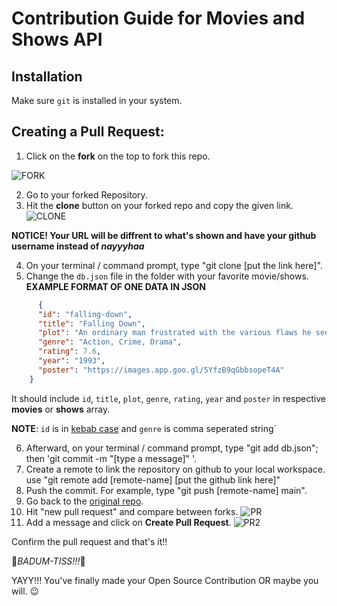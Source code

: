 # Contribution Guide for Movies and Shows API

## Installation
Make sure `git` is installed in your system.

## Creating a Pull Request: 

1) Click on the **fork** on the top to fork this repo.

![FORK](https://user-images.githubusercontent.com/46138150/135512198-b6d37c9c-1a68-4e7a-a961-76a1e18be3bd.png)

2) Go to your forked Repository.
3) Hit the **clone** button on your forked repo and copy the given link.
![CLONE](https://user-images.githubusercontent.com/46138150/135512568-c6b723f5-500b-481c-873f-914b3f68af65.png)

**NOTICE! Your URL will be diffrent to what's shown and have your github username instead of *nayyyhaa***

4) On your terminal / command prompt, type "git clone [put the link here]".
5) Change the `db.json` file in the folder with your favorite movie/shows.
**EXAMPLE FORMAT OF ONE DATA IN JSON**
```json
      {
      "id": "falling-down",
      "title": "Falling Down",
      "plot": "An ordinary man frustrated with the various flaws he sees in society begins to psychotically and violently lash out against them.",
      "genre": "Action, Crime, Drama",
      "rating": 7.6,
      "year": "1993",
      "poster": "https://images.app.goo.gl/5YfzB9qGbbsopeT4A"
    }
```

It should include `id`, `title`, `plot`, `genre`, `rating`, `year` and `poster` in respective **movies** or **shows** array.

**NOTE**: `id` is in [kebab case](https://www.theserverside.com/definition/Kebab-case) and `genre` is comma seperated string`

6) Afterward, on your terminal / command prompt, type "git add db.json"; then 'git commit -m "[type a message]" '.
7) Create a remote to link the repository on github to your local workspace. use "git remote add [remote-name] [put the github link here]"
8) Push the commit. For example, type "git push [remote-name] main".
9) Go back to the [original repo](https://github.com/nayyyhaa/movies-and-shows-api).
10) Hit "new pull request" and compare between forks.
![PR](https://user-images.githubusercontent.com/46138150/135514215-c98ddc1b-a7f2-45d7-b60d-ec2490cf7cbb.png)
11) Add a message and click on **Create Pull Request**.
![PR2](https://user-images.githubusercontent.com/46138150/135514625-c121de09-c64e-462d-8017-16f8e14de5fe.png)

Confirm the pull request and that's it!!

🥁*BADUM-TISS!!!*🥁

YAYY!!! You've finally made your Open Source Contribution OR maybe you will. 😉



